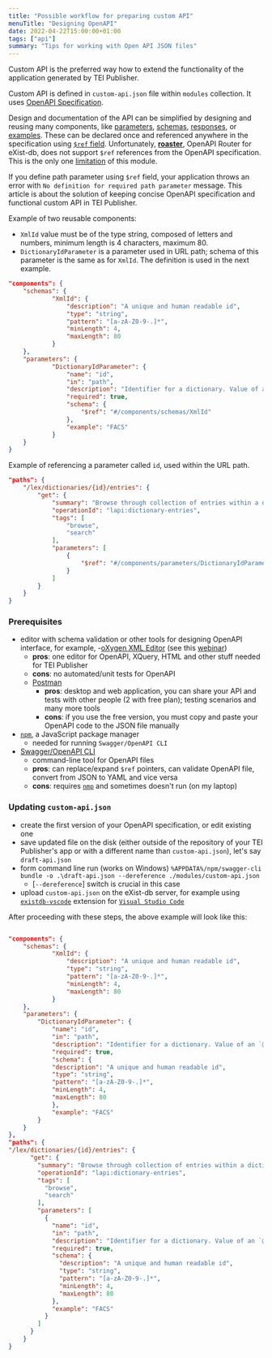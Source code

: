 ```yaml
---
title: "Possible workflow for preparing custom API"
menuTitle: "Designing OpenAPI"
date: 2022-04-22T15:00:00+01:00
tags: ["api"]
summary: "Tips for working with Open API JSON files"
---
```



Custom API is the preferred way how to extend the functionality of the application generated by TEI Publisher.

Custom API is defined in `custom-api.json` file within `modules` collection. It uses [OpenAPI Specification](https://github.com/OAI/OpenAPI-Specification/blob/main/versions/3.0.1.md).

Design and documentation of the API can be simplified by designing and reusing  many components, like [parameters](https://github.com/OAI/OpenAPI-Specification/blob/main/versions/3.0.3.md#parameterObject), [schemas](https://github.com/OAI/OpenAPI-Specification/blob/main/versions/3.0.3.md#schemaObject), [responses](https://github.com/OAI/OpenAPI-Specification/blob/main/versions/3.0.3.md#responseObject), or [examples](https://github.com/OAI/OpenAPI-Specification/blob/main/versions/3.0.3.md#exampleObject). These can be declared once and referenced anywhere in the specification using [`$ref` field](https://github.com/OAI/OpenAPI-Specification/blob/main/versions/1.2.md#433-data-type-fields). Unfortunately, [**roaster**](https://github.com/eeditiones/roaster), OpenAPI Router for eXist-db, does not support `$ref` references from the OpenAPI specification. This is the only one [limitation](https://github.com/eeditiones/roaster#limitations) of this module.

If you define path parameter using `$ref` field, your application throws an error with `No definition for required path parameter` message. This article is about the solution of keeping concise OpenAPI specification and functional custom API in TEI Publisher.

Example of two reusable components:

- `XmlId` value must be of the type string, composed of letters and numbers, minimum length is 4 characters, maximum 80.
- `DictionaryIdParameter` is a parameter used in URL path; schema of this parameter is the same as for `XmlId`. The definition is used in the next example.

```json
"components": { 
    "schemas": {
            "XmlId": {
                "description": "A unique and human readable id",
                "type": "string",
                "pattern": "[a-zA-Z0-9-.]*",
                "minLength": 4,
                "maxLength": 80
            }
    },
    "parameters": {
            "DictionaryIdParameter": {
                "name": "id",
                "in": "path",
                "description": "Identifier for a dictionary. Value of an `@xml:id` attribute of the `<TEI>` element.",
                "required": true,
                "schema": {
                    "$ref": "#/components/schemas/XmlId"
                },
                "example": "FACS"
            }
    }
}
```

Example of referencing a parameter called `id`, used within the URL path.

```json
"paths": {
    "/lex/dictionaries/{id}/entries": {
        "get": {
            "summary": "Browse through collection of entries within a dictionary.",
            "operationId": "lapi:dictionary-entries",
            "tags": [
                "browse",
                "search"
            ],
            "parameters": [
                {
                    "$ref": "#/components/parameters/DictionaryIdParameter"
                }
            ]
        }
    }
}
```

### Prerequisites

- editor with schema validation or other tools for designing OpenAPI interface, for example,
  -[oXygen XML Editor](https://www.oxygenxml.com) (see this [webinar](https://www.oxygenxml.com/events/2022/webinar_openapi_editing_testing_and_documenting.html))
    - **pros**: one editor for OpenAPI, XQuery, HTML and other stuff needed for TEI Publisher
    - **cons**: no automated/unit tests for OpenAPI
  - [Postman](https://www.postman.com)
    - **pros**: desktop and web application, you can share your API and tests with other people (2 with free plan); testing scenarios and many more tools
    - **cons**: if you use the free version, you must copy and paste your OpenAPI code to the JSON file manually
- [`npm`](https://www.npmjs.com/package/npm), a JavaScript package manager
  - needed for running `Swagger/OpenAPI CLI`
- [Swagger/OpenAPI CLI](https://github.com/APIDevTools/swagger-cli)
  - command-line tool for OpenAPI files
  - **pros**: can replace/expand `$ref` pointers, can validate OpenAPI file, convert from JSON to YAML and vice versa
  - **cons**: requires [`nmp`](https://www.npmjs.com) and sometimes doesn't run (on my laptop)

### Updating `custom-api.json`

- create the first version of your OpenAPI specification, or edit existing one
- save updated file on the disk (either outside of the repository of your TEI Publisher's app or with a different name than `custom-api.json`), let's say `draft-api.json`
- form command line run (works on Windows) `%APPDATA%/npm/swagger-cli bundle -o .\draft-api.json --dereference ./modules/custom-api.json`
  - [`--dereference`] switch is crucial in this case
- upload `custom-api.json` on the eXist-db server, for example using [`existdb-vscode`](https://marketplace.visualstudio.com/items?itemName=eXist-db.existdb-vscode) extension for [`Visual Studio Code`](https://code.visualstudio.com/download)

After proceeding with these steps, the above example will look like this:

```json

"components": { 
    "schemas": {
            "XmlId": {
                "description": "A unique and human readable id",
                "type": "string",
                "pattern": "[a-zA-Z0-9-.]*",
                "minLength": 4,
                "maxLength": 80
            }
    },
    "parameters": {
        "DictionaryIdParameter": {
            "name": "id",
            "in": "path",
            "description": "Identifier for a dictionary. Value of an `@xml:id` attribute of the `<TEI>` element.",
            "required": true,
            "schema": {
            "description": "A unique and human readable id",
            "type": "string",
            "pattern": "[a-zA-Z0-9-.]*",
            "minLength": 4,
            "maxLength": 80
            },
            "example": "FACS"
        }
    }
},
"paths": {
"/lex/dictionaries/{id}/entries": {
      "get": {
        "summary": "Browse through collection of entries within a dictionary.",
        "operationId": "lapi:dictionary-entries",
        "tags": [
          "browse",
          "search"
        ],
        "parameters": [
          {
            "name": "id",
            "in": "path",
            "description": "Identifier for a dictionary. Value of an `@xml:id` attribute of the `<TEI>` element.",
            "required": true,
            "schema": {
              "description": "A unique and human readable id",
              "type": "string",
              "pattern": "[a-zA-Z0-9-.]*",
              "minLength": 4,
              "maxLength": 80
            },
            "example": "FACS"
          }
        ]
      }
    }
}
```
